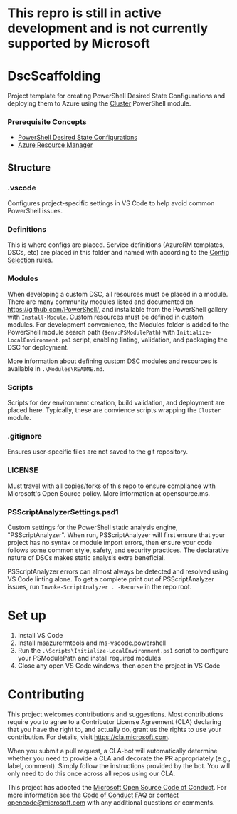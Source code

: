 # This repro is still in active development and is not currently supported by Microsoft

# DscScaffolding
Project template for creating PowerShell Desired State Configurations and deploying them to Azure using the [Cluster](https://github.com/Microsoft/Cluster) PowerShell module.

### Prerequisite Concepts
* [PowerShell Desired State Configurations](https://docs.microsoft.com/en-us/powershell/dsc/overview)
* [Azure Resource Manager](https://docs.microsoft.com/en-us/azure/azure-resource-manager/resource-group-overview)

## Structure

### .vscode
Configures project-specific settings in VS Code to help avoid common PowerShell issues.

### Definitions
This is where configs are placed.  Service definitions (AzureRM templates, DSCs, etc) are placed in this folder and named with according to the [Config Selection](https://github.com/Microsoft/Cluster#configselection) rules.

### Modules
When developing a custom DSC, all resources must be placed in a module.  There are many community modules listed and documented on https://github.com/PowerShell/, and installable from the PowerShell gallery with `Install-Module`.  Custom resources must be defined in custom modules.  For development convenience, the Modules folder is added to the PowerShell module search path (`$env:PSModulePath`) with `Initialize-LocalEnvironment.ps1` script, enabling linting, validation, and packaging the DSC for deployment.  

More information about defining custom DSC modules and resources is available in `.\Modules\README.md`.

### Scripts
Scripts for dev environment creation, build validation, and deployment are placed here.  Typically, these are convience scripts wrapping the `Cluster` module.

### .gitignore
Ensures user-specific files are not saved to the git repository.

### LICENSE
Must travel with all copies/forks of this repo to ensure compliance with Microsoft's Open Source policy.  More information at opensource.ms.

### PSScriptAnalyzerSettings.psd1
Custom settings for the PowerShell static analysis engine, "PSScriptAnalyzer".  When run, PSScriptAnalyzer will first ensure that your project has no syntax or module import errors, then ensure your code follows some common style, safety, and security practices.  The declarative nature of DSCs makes static analysis extra beneficial.

PSScriptAnalyzer errors can almost always be detected and resolved using VS Code linting alone.  To get a complete print out of PSScriptAnalyzer issues, run `Invoke-ScriptAnalyzer . -Recurse` in the repo root.


# Set up

1. Install VS Code
1. Install msazurermtools and ms-vscode.powershell
1. Run the `.\Scripts\Initialize-LocalEnvironment.ps1` script to configure your PSModulePath and install required modules
1. Close any open VS Code windows, then open the project in VS Code


# Contributing

This project welcomes contributions and suggestions.  Most contributions require you to agree to a
Contributor License Agreement (CLA) declaring that you have the right to, and actually do, grant us
the rights to use your contribution. For details, visit https://cla.microsoft.com.

When you submit a pull request, a CLA-bot will automatically determine whether you need to provide
a CLA and decorate the PR appropriately (e.g., label, comment). Simply follow the instructions
provided by the bot. You will only need to do this once across all repos using our CLA.

This project has adopted the [Microsoft Open Source Code of Conduct](https://opensource.microsoft.com/codeofconduct/).
For more information see the [Code of Conduct FAQ](https://opensource.microsoft.com/codeofconduct/faq/) or
contact [opencode@microsoft.com](mailto:opencode@microsoft.com) with any additional questions or comments.
